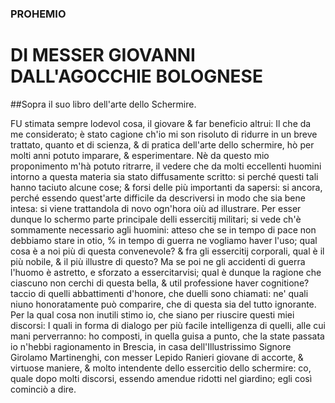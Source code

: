 ### PROHEMIO
# DI MESSER GIOVANNI DALL'AGOCCHIE BOLOGNESE
##Sopra il suo libro dell'arte dello Schermire.

FU stimata sempre lodevol cosa, il giovare & far beneficio altrui: Il che da me considerato; è stato cagione ch'io mi son risoluto di ridurre in un breve trattato, quanto et di scienza, & di pratica dell'arte dello schermire, hò per molti anni potuto imparare, & esperimentare. Nè da questo mio proponimento m'hà potuto ritrarre, il vedere che da molti eccellenti huomini intorno a questa materia sia stato diffusamente scritto: si perché questi tali hanno taciuto alcune cose; & forsi delle più importanti da sapersi: si ancora, perché essendo quest'arte difficile da descriversi in modo che sia bene intesa: si viene trattandola di novo ogn'hora oiù ad illustrare. Per esser dunque lo schermo parte principale delli essercitij militari; si vede ch'è sommamente necessario agli huomini: atteso che se in tempo di pace non debbiamo stare in otio, % in tempo di guerra ne vogliamo haver l'uso; qual cosa è a noi più di questa convenevole? & fra gli essercitij corporali, qual è il più nobile, & il più illustre di questo? Ma se poi ne gli accidenti di guerra l'huomo è astretto, e sforzato a essercitarvisi; qual è dunque la ragione che ciascuno non cerchi di questa bella, & util professione haver cognitione? taccio di quelli abbattimenti d'honore, che duelli sono chiamati: ne' quali niuno honoratamente può comparire, che di questa sia del tutto ignorante. Per la qual cosa non inutili stimo io, che siano per riuscire questi miei discorsi: I quali in forma di dialogo per più facile intelligenza di quelli, alle cui mani perverranno: ho composti, in quella guisa a punto, che la state passata io n'hebbi ragionamento in Brescia, in casa dell'Illustrissimo  Signore Girolamo Martinenghi, con messer Lepido Ranieri giovane di accorte, & virtuose maniere, & molto intendente dello essercitio dello schermire: co, quale dopo molti discorsi, essendo amendue ridotti nel giardino; egli così cominciò a dire.